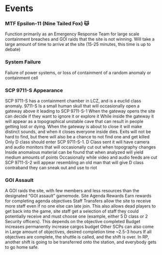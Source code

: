 # Events

### MTF Epsilon-11 (Nine Tailed Fox) :cat:
Function primarily as an Emergency Response Team for large scale containment breaches and GOI raids that the site is not winning. Will take a large amount of time to arrive at the site (15-25 minutes, this time is up to debate)

### System Failure
Failure of power systems, or loss of containment of a random anomaly or containment cell

### SCP 9711-S Appearance
SCP 9711-S has a containment chamber in LCZ, and is a euclid class anomaly. 9711-S Is a small human skull that will occasionally open a gateway above it leading to SCP 9711-S-1
When the gateway opens the site can decide if they want to ignore it or explore it
While inside the gateway it will appear as a topographical unstable cave that can result in people getting lost or dying. When the gateway is about to close it will make distinct sounds, and when it closes everyone inside dies. Exits will not be hard to find, but there will also be a chance to not find one and get killed
Only D class should enter SCP 9711-S-1. D Class sent it will have camera and audio monitors that will occasionally cut out when topography changes
Inside anomalous material can be found that when analyzed will yield medium amounts of points
Occasionally while video and audio feeds are cut SCP 9711-S-2 will appear resembling an old man that will give D class contraband they can sneak out and use to riot

### GOI Assault
A GOI raids the site, with few members and less resources than the designated “GOI assault” gamemode. 
Site Agenda
Rewards
Earn rewards for completing agenda objectives
Staff Transfers allow the site to receive more staff even if no one else can late join. This also allows dead players to get back into the game, site staff get a selection of staff they could potentially receive and must choose one (example, either 5 D class or 2 Security officers). This depends on the objective completed
Budget increases permanently increase cargos budget
Other SCPs can also come in
Large amount of objectives, desired completion time ~2.5-3 hours
If all objectives are complete, the shuttle is called, and the shift is over. In RP, another shift is going to be transferred onto the station, and everybody gets to go home safe.